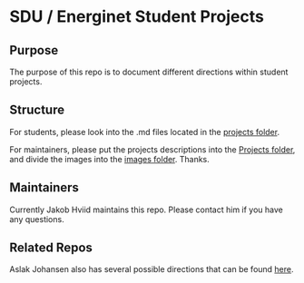 # SDU / Energinet Student Projects

## Purpose

The purpose of this repo is to document different directions within student projects.

## Structure

For students, please look into the .md files located in the [projects folder](./Projects/).

For maintainers, please put the projects descriptions into the [Projects folder](./Projects/), and divide the images into the [images folder](./Images/). Thanks.

## Maintainers

Currently Jakob Hviid maintains this repo. Please contact him if you have any questions.

## Related Repos

Aslak Johansen also has several possible directions that can be found [here](https://github.com/aslakjohansen/student-projects).

